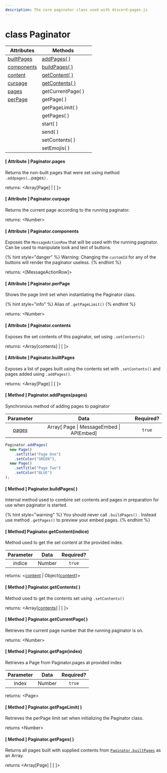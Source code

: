 ```yaml
---
description: The core paginator class used with discord-pages.js
---
```


# class Paginator

| Attributes                                                      | Methods                                                           |   |
| --------------------------------------------------------------- | ----------------------------------------------------------------- | - |
| [builtPages](class-paginator.md#attribute-paginator.builtpages) | [addPages( )](class-paginator.md#method-paginator.addpages-pages) |   |
| [components](class-paginator.md#attribute-paginator.components) | [buildPages( )](class-paginator.md#method-paginator.buildpages)   |   |
| [content](class-paginator.md#attribute-paginator.contents)      | [getContent( )](class-paginator.md#undefined)                     |   |
| [curpage](class-paginator.md#attribute-paginator.curpage)       | [getContents( )](class-paginator.md#method-paginator.getcontents) |   |
| [pages](class-paginator.md#attribute-paginator.pages)           | getCurrentPage( )                                                 |   |
| [perPage](class-paginator.md#attribute-paginator.perpage)       | getPage( )                                                        |   |
|                                                                 | getPageLimit( )                                                   |   |
|                                                                 | getPages( )                                                       |   |
|                                                                 | start( )                                                          |   |
|                                                                 | send( )                                                           |   |
|                                                                 | setContents( )                                                    |   |
|                                                                 | setEmojis( )                                                      |   |

#### \[ Attribute ] Paginator.pages

Returns the non-built pages that were set using method `.addpages(`...pages`).`

returns: \<Array\[Page] | \[ ]>

#### \[ Attribute ] Paginator.curpage

Returns the current page according to the running paginator.

returns: \<Number>

#### \[ Attribute ] Paginator.components

Exposes the `MessageActionRow` that will be used with the running paginator. Can be used to manipulate look and text of buttons.

{% hint style="danger" %}
Warning: Changing the `customId` for any of the buttons will render the paginator useless.
{% endhint %}

returns: <\[MessageActionRow]>

#### \[ Attribute ] Paginator.perPage

Shows the page limit set when instantiating the Paginator class.

{% hint style="info" %}
Alias of `.getPageLimit()`
{% endhint %}

returns: \<Number>

#### \[ Attribute ] Paginator.contents

Exposes the set contents of this paginator, set using `.setContents()`

returns: \<Array\[contents] | \[ ]>

#### \[ Attribute ] Paginator.builtPages

Exposes a list of pages built using the contents set with `.setContents()` and pages added using `.addPages()`.

returns: \<Array\[Page] | \[ ]>

#### \[ Method ] Paginator.addPages(pages)

Synchronous method of adding pages to paginator

|                       Parameter                       |                    Data                   | Required? |
| :---------------------------------------------------: | :---------------------------------------: | :-------: |
| [pages](class-paginator.md#attribute-paginator.pages) | Array\[ Page \| MessageEmbed \| APIEmbed] |   `true`  |

```javascript
Paginator.addPages(
  new Page()
    .setTitle("Page One")
    .setColor("GREEN"),
  new Page()
    .setTitle("Page Two")
    .setColor("BLUE")
);
```

#### \[ Method ] Paginator.buildPages( )

Internal method used to combine set contents and pages in preparation for use when paginator is started.

{% hint style="warning" %}
You should never call `.buildPages()` . Instead use method `.getPages()` to preview your embed pages.
{% endhint %}

#### \[ Method] Paginator.getContent(indice) <a href="#paginator.getcontent" id="paginator.getcontent"></a>

Method used to get the set content at the provided index.

| Parameter |  Data  | Required? |
| :-------: | :----: | :-------: |
|   indice  | Number |   `true`  |

returns: <[content](class-paginator.md#attribute-paginator.contents) | Object{[content](class-paginator.md#attribute-paginator.contents)}>

#### \[ Method ] Paginator.getContents( )

Method used to get the contents set using `.setContents()`

returns: \<Array\[[contents](class-paginator.md#attribute-paginator.contents)] | \[ ]>

#### \[ Method ] Paginator.getCurrentPage( )

Retrieves the current page number that the running paginator is on.

returns: \<Number>



#### \[ Method ] Paginator.getPage(index)

Retrieves a Page from Paginator.pages at provided index

| Parameter |  Data  | Required? |
| :-------: | :----: | :-------: |
|   index   | Number |   `true`  |

returns: \<Page>



#### \[ Method ] Paginator.getPageLimit( )

Retrieves the perPage limit set when initializing the Paginator class.

returns \<Number>



#### \[ Method ] Paginator.getPages( )

Returns all pages built with supplied contents from [`Paginator.builtPages`](class-paginator.md#attribute-paginator.builtpages) as an Array.

returns \<Array\[Page] | \[ ]>



